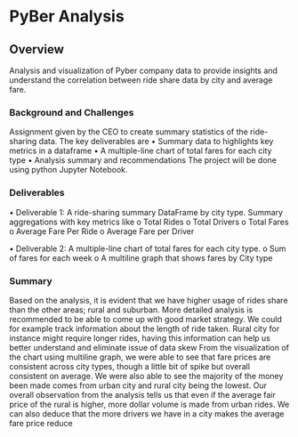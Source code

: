 # PyBer Analysis

## Overview
Analysis and visualization of Pyber company data to provide insights and understand the correlation between ride share data by city and average fare. 
### Background and Challenges
Assignment given by the CEO to create summary statistics of the ride-sharing data. The key deliverables are 
•	Summary data to highlights key metrics in a dataframe 
•	A multiple-line chart of total fares for each city type 
•	Analysis summary and recommendations
The project will be done using python Jupyter Notebook.
### Deliverables
•	Deliverable 1: A ride-sharing summary DataFrame by city type. Summary aggregations with key metrics like 
o	Total Rides 
o	Total Drivers
o	Total Fares
o	Average Fare Per Ride
o	Average Fare per Driver

•	Deliverable 2: A multiple-line chart of total fares for each city type.
o	Sum of fares for each week 
o	A multiline graph that shows fares by City type

### Summary 
Based on the analysis, it is evident that we have higher usage of rides share than the other areas; rural and suburban. More detailed analysis is recommended to be able to come up with good market strategy. We could for example track information about the length of ride taken. Rural city for instance might require longer rides, having this information can help us better understand and eliminate issue of data skew
From the visualization of the chart using multiline graph, we were able to see that fare prices are consistent across city types, though a little bit of spike but overall consistent on average. We were also able to see the majority of the money been made comes from urban city and rural city being the lowest.
Our overall observation from the analysis tells us that even if the average fair price of the rural is higher, more dollar volume is made from urban rides. We can also deduce that the more drivers we have in a city makes the average fare price reduce
